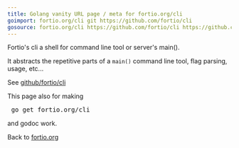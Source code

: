 ```yaml
---
title: Golang vanity URL page / meta for fortio.org/cli
goimport: fortio.org/cli git https://github.com/fortio/cli
gosource: fortio.org/cli https://github.com/fortio/cli https://github.com/fortio/cli/tree/main{/dir} https://github.com/fortio/cli/blob/main{/dir}/{file}#L{line}
---
```


Fortio's cli a shell for command line tool or server's main().

It abstracts the repetitive parts of a `main()` command line tool, flag parsing, usage, etc...

See [github/fortio/cli](https://github.com/fortio/cli#cli)

This page also for making
<pre>
 go get fortio.org/cli
</pre>
and godoc work.
<p>
Back to <a href="https://fortio.org/">fortio.org</a>
